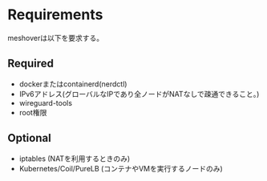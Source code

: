 # Requirements

meshoverは以下を要求する。

## Required

- dockerまたはcontainerd(nerdctl)
- IPv6アドレス(グローバルなIPであり全ノードがNATなしで疎通できること。)
- wireguard-tools
- root権限

## Optional

- iptables (NATを利用するときのみ)
- Kubernetes/Coil/PureLB (コンテナやVMを実行するノードのみ)
